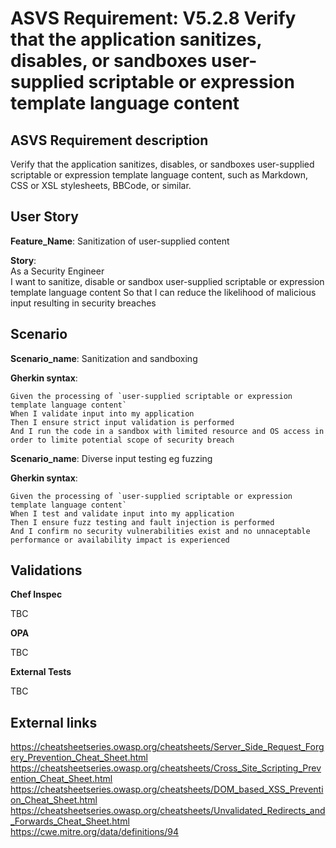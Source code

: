 # ASVS Requirement: V5.2.8 Verify that the application sanitizes, disables, or sandboxes user-supplied scriptable or expression template language content

## ASVS Requirement description

Verify that the application sanitizes, disables, or sandboxes user-supplied scriptable or expression template language content, such as Markdown, CSS or XSL stylesheets, BBCode, or similar.

## User Story

**Feature_Name**: Sanitization of user-supplied content

**Story**:\
As a Security Engineer\
I want to sanitize, disable or sandbox user-supplied scriptable or expression template language content
So that I can reduce the likelihood of malicious input resulting in security breaches

## Scenario

**Scenario_name**: Sanitization and sandboxing

**Gherkin syntax**:

```gherkin
Given the processing of `user-supplied scriptable or expression template language content`
When I validate input into my application
Then I ensure strict input validation is performed
And I run the code in a sandbox with limited resource and OS access in order to limite potential scope of security breach
```

**Scenario_name**: Diverse input testing eg fuzzing

**Gherkin syntax**:

```gherkin
Given the processing of `user-supplied scriptable or expression template language content`
When I test and validate input into my application
Then I ensure fuzz testing and fault injection is performed
And I confirm no security vulnerabilities exist and no unnaceptable performance or availability impact is experienced
```

## Validations

**Chef Inspec**

TBC

**OPA**

TBC

**External Tests**

TBC

## External links

<https://cheatsheetseries.owasp.org/cheatsheets/Server_Side_Request_Forgery_Prevention_Cheat_Sheet.html> \
<https://cheatsheetseries.owasp.org/cheatsheets/Cross_Site_Scripting_Prevention_Cheat_Sheet.html> \
<https://cheatsheetseries.owasp.org/cheatsheets/DOM_based_XSS_Prevention_Cheat_Sheet.html> \
<https://cheatsheetseries.owasp.org/cheatsheets/Unvalidated_Redirects_and_Forwards_Cheat_Sheet.html> \
<https://cwe.mitre.org/data/definitions/94>
